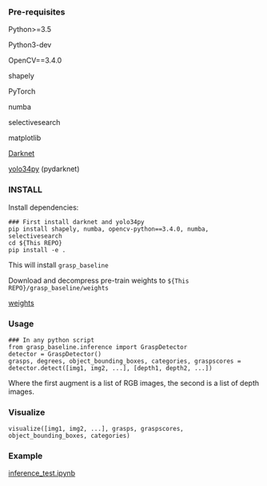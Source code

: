 ### Pre-requisites

Python>=3.5

Python3-dev

OpenCV==3.4.0

shapely

PyTorch

numba

selectivesearch

matplotlib

[Darknet](https://github.com/pjreddie/darknet)

[yolo34py](https://github.com/madhawav/YOLO3-4-Py) (pydarknet)

### INSTALL

Install dependencies:

```
### First install darknet and yolo34py
pip install shapely, numba, opencv-python==3.4.0, numba, selectivesearch
cd ${This REPO}
pip install -e .
```

This will install `grasp_baseline`

Download and decompress pre-train weights to `${This REPO}/grasp_baseline/weights`

[weights](https://drive.google.com/drive/folders/11KUFxY68539TQKutcn_1fgeVH2mkS2K0)

### Usage

```
### In any python script
from grasp_baseline.inference import GraspDetector
detector = GraspDetector()
grasps, degrees, object_bounding_boxes, categories, graspscores = detector.detect([img1, img2, ...], [depth1, depth2, ...])
```

Where the first augment is a list of RGB images, the second is a list of depth images.

### Visualize

```
visualize([img1, img2, ...], grasps, graspscores, object_bounding_boxes, categories)
```

### Example

[inference_test.ipynb](./inference_test.ipynb)